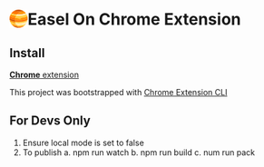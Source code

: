 # <img src="public/icons/icon_32.png" width="32" align="left"> Easel On Chrome Extension

## Install

[**Chrome** extension](https://chromewebstore.google.com/detail/easel-on-chrome/klikjkmgofmgidffkifbjofiihmpdmbl) <!-- TODO: Add chrome extension link inside parenthesis -->


This project was bootstrapped with [Chrome Extension CLI](https://github.com/dutiyesh/chrome-extension-cli)

## For Devs Only
1. Ensure local mode is set to false
2. To publish
    a. npm run watch
    b. npm run build
    c. num run pack

